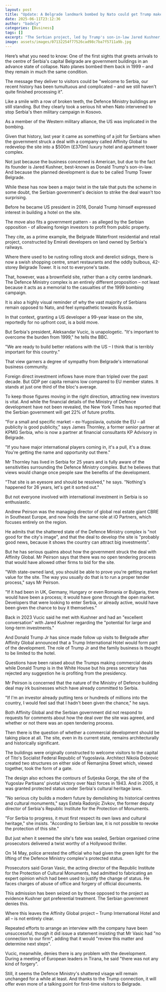 ```yaml
---
layout: post
title: "Update: A Belgrade landmark bombed by Nato could get Trump makeover"
date: 2025-06-11T23:12:36
author: "badely"
categories: [Business]
tags: []
excerpt: "The Serbian project, led by Trump's son-in-law Jared Kushner, has run into opposition and scandal."
image: assets/images/07132254f77526cad98c7ba7f5711a9b.jpg
---
```


Here’s what you need to know: One of the first sights that greets arrivals to the centre of Serbia's capital Belgrade are government buildings in an advance state of collapse. Nato planes bombed them back in 1999 – and they remain in much the same condition.

The message they deliver to visitors could be "welcome to Serbia, our recent history has been tumultuous and complicated – and we still haven't quite finished processing it".

Like a smile with a row of broken teeth, the Defence Ministry buildings are still standing. But they clearly took a serious hit when Nato intervened to stop Serbia's then military campaign in Kosovo.

As a member of the Western military alliance, the US was implicated in the bombing.

Given that history, last year it came as something of a jolt for Serbians when the government struck a deal with a company called Affinity Global to redevelop the site into a $500m (£370m) luxury hotel and apartment tower complex.

Not just because the business concerned is American, but due to the fact its founder is Jared Kushner, best-known as Donald Trump's son-in-law. And because the planned development is due to be called Trump Tower Belgrade.

While these has now been a major twist in the tale that puts the scheme in some doubt, the Serbian government's decision to strike the deal wasn't too surprising.

Before he became US president in 2016, Donald Trump himself expressed interest in building a hotel on the site.

The move also fits a government pattern - as alleged by the Serbian opposition - of allowing foreign investors to profit from public property.

They cite, as a prime example, the Belgrade Waterfront residential and retail project, constructed by Emirati developers on land owned by Serbia's railways.

Where there used to be rusting rolling stock and derelict sidings, there is now a swish shopping centre, smart restaurants and the oddly bulbous, 42-storey Belgrade Tower. It is not to everyone's taste.

That, however, was a brownfield site, rather than a city centre landmark. The Defence Ministry complex is an entirely different proposition – not least because it acts as a memorial to the casualties of the 1999 bombing campaign.

It is also a highly visual reminder of why the vast majority of Serbians remain opposed to Nato, and feel sympathetic towards Russia.

In that context, granting a US developer a 99-year lease on the site, reportedly for no upfront cost, is a bold move.

But Serbia's president, Aleksandar Vucic, is unapologetic. "It's important to overcome the burden from 1999," he tells the BBC.

"We are ready to build better relations with the US – I think that is terribly important for this country."

That view garners a degree of sympathy from Belgrade's international business community.

Foreign direct investment inflows have more than tripled over the past decade. But GDP per capita remains low compared to EU member states. It stands at just one third of the bloc's average.

To keep those figures moving in the right direction, attracting new investors is vital. And while the financial details of the Ministry of Defence development have not been revealed, the New York Times has reported that the Serbian government will get 22% of future profits. 

"For a small and specific market – ex-Yugoslavia, outside the EU – all publicity is good publicity," says James Thornley, a former senior partner at KPMG Serbia, who is now a partner at financial consultants KP Advisory in Belgrade.

"If you have major international players coming in, it's a pull, it's a draw. You're getting the name and opportunity out there."

Mr Thornley has lived in Serbia for 25 years and is fully aware of the sensitivities surrounding the Defence Ministry complex. But he believes that views would change once people saw the benefits of the development.

"That site is an eyesore and should be resolved," he says. "Nothing's happened for 26 years, let's get it sorted out."

But not everyone involved with international investment in Serbia is so enthusiastic.

Andrew Peirson was the managing director of global real estate giant CBRE in Southeast Europe, and now holds the same role at iO Partners, which focuses entirely on the region.

He admits that the shattered state of the Defence Ministry complex is "not good for the city's image", and that the deal to develop the site is "probably good news, because it shows the country can attract big investments".

But he has serious qualms about how the government struck the deal with Affinity Global. Mr Peirson says that there was no open tendering process that would have allowed other firms to bid for the site.

"With state-owned land, you should be able to prove you're getting market value for the site. The way you usually do that is to run a proper tender process," says Mr Peirson.

"If it had been in UK, Germany, Hungary or even Romania or Bulgaria, there would have been a process; it would have gone through the open market. Developers that were looking to enter Serbia, or already active, would have been given the chance to buy it themselves."

Back in 2023 Vucic said he met with Kushner and had an "excellent conversation" with Jared Kushner regarding the "potential for large and long-term investments."

And Donald Trump Jr has since made follow up visits to Belgrade after Affinity Global announced that a Trump International Hotel would form part of the development. The role of Trump Jr and the family business is thought to be limited to the hotel.

Questions have been raised about the Trumps making commercial deals while Donald Trump is in the White House but his press secretary has rejected any suggestion he is profiting from the presidency.

Mr Peirson is concerned that the nature of the Ministry of Defence building deal may irk businesses which have already committed to Serbia.

"If I'm an investor already putting tens or hundreds of millions into the country, I would feel sad that I hadn't been given the chance," he says.

Both Affinity Global and the Serbian government did not respond to requests for comments about how the deal over the site was agreed, and whether or not there was an open tendering process.

Then there is the question of whether a commercial development should be taking place at all. The site, even in its current state, remains architecturally and historically significant.

The buildings were originally constructed to welcome visitors to the capital of Tito's Socialist Federal Republic of Yugoslavia. Architect Nikola Dobrovic created two structures on either side of Nemanjina Street which, viewed together, took the form of a gate.

The design also echoes the contours of Sutjeska Gorge, the site of the Yugoslav Partisans' pivotal victory over Nazi forces in 1943. And in 2005, it was granted protected status under Serbia's cultural heritage laws.

"No serious city builds a modern future by demolishing its historical centres and cultural monuments," says Estela Radonjic Zivkov, the former deputy director of Serbia's Republic Institute for the Protection of Monuments.

"For Serbia to progress, it must first respect its own laws and cultural heritage," she insists. "According to Serbian law, it is not possible to revoke the protection of this site."

But just when it seemed the site's fate was sealed, Serbian organised crime prosecutors delivered a twist worthy of a Hollywood thriller.

On 14 May, police arrested the official who had given the green light for the lifting of the Defence Ministry complex's protected status.

Prosecutors said Goran Vasic, the acting director of the Republic Institute for the Protection of Cultural Monuments, had admitted to fabricating an expert opinion which had been used to justify the change of status. He faces charges of abuse of office and forgery of official documents.

This admission has been seized on by those opposed to the project as evidence Kushner got  preferential treatment. The Serbian government denies this.

Where this leaves the Affinity Global project – Trump International Hotel and all – is not entirely clear.

Repeated efforts to arrange an interview with the company have been unsuccessful, though it did issue a statement insisting that Mr Vasic had "no connection to our firm", adding that it would "review this matter and determine next steps".

Vucic, meanwhile, denies there is any problem with the development. During a meeting of European leaders in Tirana, he said "there was not any kind of forgery".

Still, it seems the Defence Ministry's shattered visage will remain unchanged for a while at least. And thanks to the Trump connection, it will offer even more of a talking point for first-time visitors to Belgrade.

